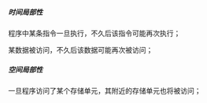 ##### 时间局部性

程序中某条指令一旦执行，不久后该指令可能再次执行；

某数据被访问，不久后该数据可能再次被访问；



##### 空间局部性

一旦程序访问了某个存储单元，其附近的存储单元也将被访问；

